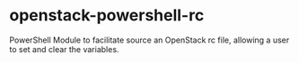 # openstack-powershell-rc
PowerShell Module to facilitate source an OpenStack rc file, allowing a user to set and clear the variables.
